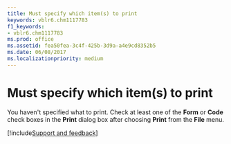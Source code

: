 ```yaml
---
title: Must specify which item(s) to print
keywords: vblr6.chm1117783
f1_keywords:
- vblr6.chm1117783
ms.prod: office
ms.assetid: fea50fea-3c4f-425b-3d9a-a4e9cd8352b5
ms.date: 06/08/2017
ms.localizationpriority: medium
---
```



# Must specify which item(s) to print

You haven't specified what to print. Check at least one of the **Form** or **Code** check boxes in the **Print** dialog box after choosing **Print** from the **File** menu.

[!include[Support and feedback](~/includes/feedback-boilerplate.md)]